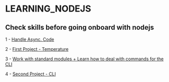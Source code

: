# LEARNING_NODEJS

## Check skills before going onboard with nodejs

1 - [Handle Async. Code](https://github.com/ndjerrou/async_coding/tree/master)

2 - [First Project - Temperature](https://github.com/ndjerrou/1-temperature)

3 - [Work with standard modules + Learn how to deal with commands for the CLI](https://github.com/ndjerrou/Work_With_Packages)

4 - [Second Project - CLI](https://github.com/ndjerrou/2-commands)
